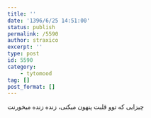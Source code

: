 ```yaml
---
title: ''
date: '1396/6/25 14:51:00'
status: publish
permalink: /5590
author: straxico
excerpt: ''
type: post
id: 5590
category:
    - tytomood
tag: []
post_format: []
---
```

چیزایی که توو قلبت پنهون میکنی، زنده زنده میخورنت